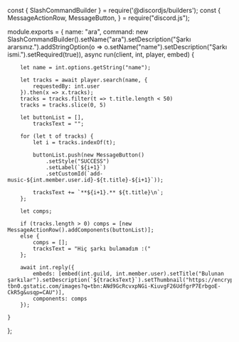 const {
	SlashCommandBuilder
} = require('@discordjs/builders');
const {
	MessageActionRow,
	MessageButton,
} = require("discord.js");

module.exports = {
	name: "ara",
	command: new SlashCommandBuilder().setName("ara").setDescription("Şarkı ararsınız.").addStringOption(o => o.setName("name").setDescription("Şarkı ismi.").setRequired(true)),
	async run(client, int, player, embed) {

		let name = int.options.getString("name");

		let tracks = await player.search(name, {
			requestedBy: int.user
		}).then(x => x.tracks);
		tracks = tracks.filter(t => t.title.length < 50)
		tracks = tracks.slice(0, 5)

		let buttonList = [],
			tracksText = "";

		for (let t of tracks) {
			let i = tracks.indexOf(t);

			buttonList.push(new MessageButton()
				.setStyle("SUCCESS")
				.setLabel(`${i+1}`)
				.setCustomId(`add-music-${int.member.user.id}-${t.title}-${i+1}`));

			tracksText += `**${i+1}.** ${t.title}\n`;
		};

		let comps;

		if (tracks.length > 0) comps = [new MessageActionRow().addComponents(buttonList)];
		else {
			comps = [];
			tracksText = "Hiç şarkı bulamadım :("
		};

		await int.reply({
			embeds: [embed(int.guild, int.member.user).setTitle("Bulunan şarkılar").setDescription(`${tracksText}`).setThumbnail("https://encrypted-tbn0.gstatic.com/images?q=tbn:ANd9GcRcvxpNGi-KiuvgF26UdfgrP7ErbgoE-CkR5g&usqp=CAU")],
			components: comps
		});

	}
};